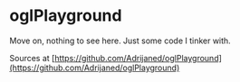 # oglPlayground

Move on, nothing to see here. Just some code I tinker with.

Sources at [https://github.com/Adrijaned/oglPlayground](https://github.com/Adrijaned/oglPlayground)
